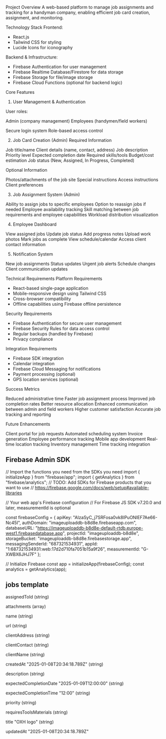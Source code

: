 Project Overview
A web-based platform to manage job assignments and tracking for a handyman company, enabling efficient job card creation, assignment, and monitoring.

Technology Stack
Frontend:
- React.js
- Tailwind CSS for styling
- Lucide Icons for iconography

Backend & Infrastructure:
- Firebase Authentication for user management
- Firebase Realtime Database/Firestore for data storage
- Firebase Storage for file/image storage
- Firebase Cloud Functions (optional for backend logic)

Core Features
1. User Management & Authentication

User roles:

Admin (company management)
Employees (handymen/field workers)


Secure login system
Role-based access control

2. Job Card Creation (Admin)
Required Information

Job title/name
Client details (name, contact, address)
Job description
Priority level
Expected completion date
Required skills/tools
Budget/cost estimation
Job status (New, Assigned, In Progress, Completed)

Optional Information

Photos/attachments of the job site
Special instructions
Access instructions
Client preferences

3. Job Assignment System (Admin)

Ability to assign jobs to specific employees
Option to reassign jobs if needed
Employee availability tracking
Skill matching between job requirements and employee capabilities
Workload distribution visualization

4. Employee Dashboard

View assigned jobs
Update job status
Add progress notes
Upload work photos
Mark jobs as complete
View schedule/calendar
Access client contact information

5. Notification System

New job assignments
Status updates
Urgent job alerts
Schedule changes
Client communication updates

Technical Requirements
Platform Requirements

- React-based single-page application
- Mobile-responsive design using Tailwind CSS
- Cross-browser compatibility
- Offline capabilities using Firebase offline persistence

Security Requirements

- Firebase Authentication for secure user management
- Firebase Security Rules for data access control
- Regular backups (handled by Firebase)
- Privacy compliance

Integration Requirements

- Firebase SDK integration
- Calendar integration
- Firebase Cloud Messaging for notifications
- Payment processing (optional)
- GPS location services (optional)

Success Metrics

Reduced administrative time
Faster job assignment process
Improved job completion rates
Better resource allocation
Enhanced communication between admin and field workers
Higher customer satisfaction
Accurate job tracking and reporting

Future Enhancements

Client portal for job requests
Automated scheduling system
Invoice generation
Employee performance tracking
Mobile app development
Real-time location tracking
Inventory management
Time tracking integration

## Firebase Admin SDK

// Import the functions you need from the SDKs you need
import { initializeApp } from "firebase/app";
import { getAnalytics } from "firebase/analytics";
// TODO: Add SDKs for Firebase products that you want to use
// https://firebase.google.com/docs/web/setup#available-libraries

// Your web app's Firebase configuration
// For Firebase JS SDK v7.20.0 and later, measurementId is optional

const firebaseConfig = {
  apiKey: "AIzaSyC_j7SRFosa0vk8IPuONIEF7Ae66-Nc45I",
  authDomain: "imageuploaddb-b8d8e.firebaseapp.com",
  databaseURL: "https://imageuploaddb-b8d8e-default-rtdb.europe-west1.firebasedatabase.app",
  projectId: "imageuploaddb-b8d8e",
  storageBucket: "imageuploaddb-b8d8e.firebasestorage.app",
  messagingSenderId: "687321534931",
  appId: "1:687321534931:web:17d2d710fa7051b15a9f26",
  measurementId: "G-XWBX6JHJ7F"
};

// Initialize Firebase
const app = initializeApp(firebaseConfig);
const analytics = getAnalytics(app);

## jobs template 

assignedToId
(string)

attachments
(array)

name
(string)

url
(string)

clientAddress
(string)

clientContact
(string)

clientName
(string)

createdAt
"2025-01-08T20:34:18.789Z"
(string)

description
(string)


expectedCompletionDate
"2025-01-09T12:00:00"
(string)

expectedCompletionTime
"12:00"
(string)

priority
(string)

requiresToolsMaterials
(string)

title
"OXH logo"
(string)

updatedAt
"2025-01-08T20:34:18.789Z"